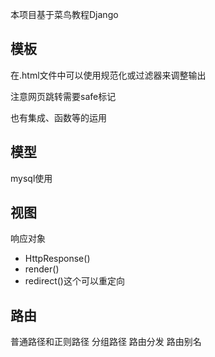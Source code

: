本项目基于菜鸟教程Django

## 模板
在.html文件中可以使用规范化或过滤器来调整输出

注意网页跳转需要safe标记

也有集成、函数等的运用

## 模型

mysql使用

## 视图
响应对象
- HttpResponse()
- render()
- redirect()这个可以重定向

## 路由
普通路径和正则路径
分组路径
路由分发
路由别名


